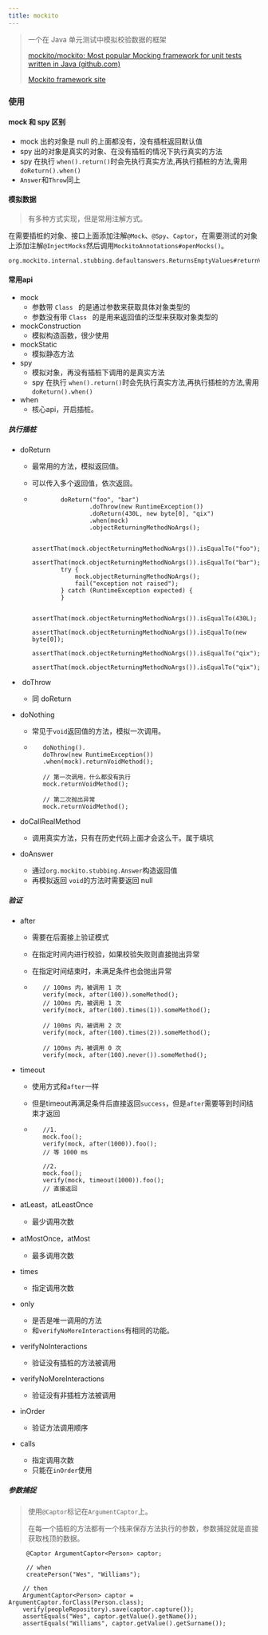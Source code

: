 ```yaml
---
title: mockito
---
```


> 一个在 Java 单元测试中模拟校验数据的框架 
>
> [mockito/mockito: Most popular Mocking framework for unit tests written in Java (github.com)](https://github.com/mockito/mockito)
>
> [Mockito framework site](https://site.mockito.org/)

### 使用

#### mock 和 spy 区别

- mock 出的对象是 null 的上面都没有，没有插桩返回默认值
- spy 出的对象是真实的对象、在没有插桩的情况下执行真实的方法
- spy 在执行 `when().return()`时会先执行真实方法,再执行插桩的方法,需用 `doReturn().when()`
- `Answer`和`Throw`同上

#### 模拟数据

> 有多种方式实现，但是常用注解方式。

在需要插桩的对象、接口上面添加注解`@Mock`、`@Spy`、`Captor`，在需要测试的对象上添加注解`@InjectMocks`然后调用`MockitoAnnotations#openMocks()`。

```
org.mockito.internal.stubbing.defaultanswers.ReturnsEmptyValues#returnValueFor
```



#### 常用api

- mock
  - 参数带 `Class ` 的是通过参数来获取具体对象类型的
  - 参数没有带 `Class ` 的是用来返回值的泛型来获取对象类型的
- mockConstruction
  - 模拟构造函数，很少使用
- mockStatic
  - 模拟静态方法
- spy
  - 模拟对象，再没有插桩下调用的是真实方法
  - spy 在执行 `when().return()`时会先执行真实方法,再执行插桩的方法,需用 `doReturn().when()`
- when
  - 核心api，开启插桩。

##### 执行插桩

- doReturn

  - 最常用的方法，模拟返回值。

  - 可以传入多个返回值，依次返回。

  - ```
    		doReturn("foo", "bar")
                    .doThrow(new RuntimeException())
                    .doReturn(430L, new byte[0], "qix")
                    .when(mock)
                    .objectReturningMethodNoArgs();
    
            assertThat(mock.objectReturningMethodNoArgs()).isEqualTo("foo");
            assertThat(mock.objectReturningMethodNoArgs()).isEqualTo("bar");
            try {
                mock.objectReturningMethodNoArgs();
                fail("exception not raised");
            } catch (RuntimeException expected) {
            }
    
            assertThat(mock.objectReturningMethodNoArgs()).isEqualTo(430L);
            assertThat(mock.objectReturningMethodNoArgs()).isEqualTo(new byte[0]);
            assertThat(mock.objectReturningMethodNoArgs()).isEqualTo("qix");
            assertThat(mock.objectReturningMethodNoArgs()).isEqualTo("qix");
    ```
- ​	doThrow

  - 同 doReturn
- doNothing

  - 常见于`void`返回值的方法，模拟一次调用。

  - ```
       doNothing().
       doThrow(new RuntimeException())
       .when(mock).returnVoidMethod();
    
       // 第一次调用，什么都没有执行
       mock.returnVoidMethod();
    
       // 第二次抛出异常
       mock.returnVoidMethod();
    ```
- doCallRealMethod

  - 调用真实方法，只有在历史代码上面才会这么干。属于填坑

- doAnswer
  - 通过`org.mockito.stubbing.Answer`构造返回值
  - 再模拟返回 `void`的方法时需要返回 null

##### 验证

- after

  - 需要在后面接上验证模式

  - 在指定时间内进行校验，如果校验失败则直接抛出异常

  - 在指定时间结束时，未满足条件也会抛出异常

  - ```
       // 100ms 内，被调用 1 次
       verify(mock, after(100)).someMethod();
       // 100ms 内，被调用 1 次
       verify(mock, after(100).times(1)).someMethod();
    
       // 100ms 内，被调用 2 次
       verify(mock, after(100).times(2)).someMethod();
    
       // 100ms 内，被调用 0 次
       verify(mock, after(100).never()).someMethod();
    ```

- timeout

  - 使用方式和`after`一样

  - 但是timeout再满足条件后直接返回`success`，但是`after`需要等到时间结束才返回

  - ```
       //1.
       mock.foo();
       verify(mock, after(1000)).foo();
       // 等 1000 ms
    
       //2.
       mock.foo();
       verify(mock, timeout(1000)).foo();
       // 直接返回
    ```

    

- atLeast，atLeastOnce

  - 最少调用次数

- atMostOnce，atMost

  - 最多调用次数

- times

  - 指定调用次数

- only

  - 是否是唯一调用的方法
  - 和`verifyNoMoreInteractions`有相同的功能。

- verifyNoInteractions

  - 验证没有插桩的方法被调用

- verifyNoMoreInteractions

  - 验证没有非插桩方法被调用

- inOrder
  - 验证方法调用顺序
- calls
  - 指定调用次数
  - 只能在`inOrder`使用

##### 参数捕捉

> 使用`@Captor`标记在`ArgumentCaptor`上。 
>
> 在每一个插桩的方法都有一个栈来保存方法执行的参数，参数捕捉就是直接获取栈顶的数据。



         @Captor ArgumentCaptor<Person> captor;
         
         // when
         createPerson("Wes", "Williams");
            
        // then
        ArgumentCaptor<Person> captor = ArgumentCaptor.forClass(Person.class);
        verify(peopleRepository).save(captor.capture());
        assertEquals("Wes", captor.getValue().getName());
        assertEquals("Williams", captor.getValue().getSurname());
